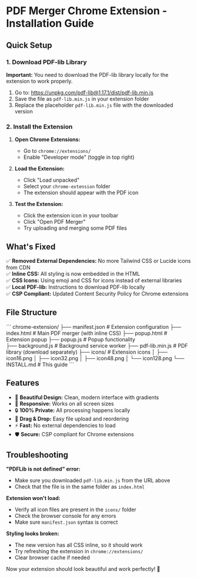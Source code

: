# PDF Merger Chrome Extension - Installation Guide

## Quick Setup

### 1. Download PDF-lib Library
**Important:** You need to download the PDF-lib library locally for the extension to work properly.

1. Go to: https://unpkg.com/pdf-lib@1.17.1/dist/pdf-lib.min.js
2. Save the file as `pdf-lib.min.js` in your extension folder
3. Replace the placeholder `pdf-lib.min.js` file with the downloaded version

### 2. Install the Extension

1. **Open Chrome Extensions:**
   - Go to `chrome://extensions/`
   - Enable "Developer mode" (toggle in top right)

2. **Load the Extension:**
   - Click "Load unpacked"
   - Select your `chrome-extension` folder
   - The extension should appear with the PDF icon

3. **Test the Extension:**
   - Click the extension icon in your toolbar
   - Click "Open PDF Merger"
   - Try uploading and merging some PDF files

## What's Fixed

✅ **Removed External Dependencies:** No more Tailwind CSS or Lucide icons from CDN  
✅ **Inline CSS:** All styling is now embedded in the HTML  
✅ **CSS Icons:** Using emoji and CSS for icons instead of external libraries  
✅ **Local PDF-lib:** Instructions to download PDF-lib locally  
✅ **CSP Compliant:** Updated Content Security Policy for Chrome extensions  

## File Structure

\`\`\`
chrome-extension/
├── manifest.json          # Extension configuration
├── index.html             # Main PDF merger (with inline CSS)
├── popup.html             # Extension popup
├── popup.js               # Popup functionality  
├── background.js          # Background service worker
├── pdf-lib.min.js         # PDF library (download separately)
├── icons/                 # Extension icons
│   ├── icon16.png
│   ├── icon32.png
│   ├── icon48.png
│   └── icon128.png
└── INSTALL.md             # This guide
\`\`\`

## Features

- 🎨 **Beautiful Design:** Clean, modern interface with gradients
- 📱 **Responsive:** Works on all screen sizes
- 🔒 **100% Private:** All processing happens locally
- 🎯 **Drag & Drop:** Easy file upload and reordering
- ⚡ **Fast:** No external dependencies to load
- 🛡️ **Secure:** CSP compliant for Chrome extensions

## Troubleshooting

**"PDFLib is not defined" error:**
- Make sure you downloaded `pdf-lib.min.js` from the URL above
- Check that the file is in the same folder as `index.html`

**Extension won't load:**
- Verify all icon files are present in the `icons/` folder
- Check the browser console for any errors
- Make sure `manifest.json` syntax is correct

**Styling looks broken:**
- The new version has all CSS inline, so it should work
- Try refreshing the extension in `chrome://extensions/`
- Clear browser cache if needed

Now your extension should look beautiful and work perfectly! 🎉
